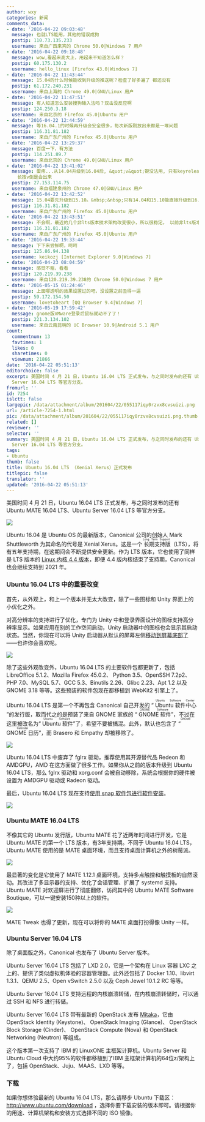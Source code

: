 ```yaml
---
author: wxy
categories: 新闻
comments_data:
- date: '2016-04-22 09:03:48'
  message: 也就LTS能用，其他的错误成狗
  postip: 110.73.135.233
  username: 来自广西来宾的 Chrome 50.0|Windows 7 用户
- date: '2016-04-22 09:18:48'
  message: wow,看起来高大上，用起来不知道怎么样？
  postip: 60.175.130.2
  username: hello_linux [Firefox 43.0|Windows 7]
- date: '2016-04-22 11:43:44'
  message: 15.04的什么时候能收到升级的推送呢？检查了好多遍了 都还没有
  postip: 61.172.240.231
  username: 来自上海的 Chrome 49.0|GNU/Linux 用户
- date: '2016-04-22 11:47:51'
  message: 有人知道怎么安装搜狗输入法吗？双击没反应啊
  postip: 124.250.3.18
  username: 来自北京的 Firefox 45.0|Ubuntu 用户
- date: '2016-04-22 12:44:59'
  message: 等16.04.1的时候再升级会安全很多，每次新版刚放出来都是一堆问题
  postip: 116.31.81.182
  username: 来自广东广州的 Firefox 45.0|Ubuntu 用户
- date: '2016-04-22 13:29:37'
  message: 百度一下，有方法
  postip: 114.251.89.7
  username: 来自北京的 Chrome 49.0|GNU/Linux 用户
- date: '2016-04-22 13:41:02'
  message: 蛋疼...从14.04升级到16.04后, &quot;v&quot;键没法用, 只有keyrelease 没有keypress event.
    长按v倒是会出来
  postip: 27.153.114.75
  username: 来自福建泉州的 Chrome 47.0|GNU/Linux 用户
- date: '2016-04-22 13:42:52'
  message: 15.04要先升级到15.10。&nbsp;&nbsp;只有14.04和15.10能直接升级到16.04。 而且14.04要等到16.04.1的时候才会收到升级提醒。
  postip: 116.31.81.182
  username: 来自广东广州的 Firefox 45.0|Ubuntu 用户
- date: '2016-04-22 13:43:51'
  message: 不会啊，最近的几个非lts版本技术架构改变很小，所以很稳定。 以前非lts版本变化太大，所以各种问题。
  postip: 116.31.81.182
  username: 来自广东广州的 Firefox 45.0|Ubuntu 用户
- date: '2016-04-22 19:33:44'
  message: 下下来尝鲜啊，呵呵
  postip: 125.86.94.138
  username: keikozj [Internet Explorer 9.0|Windows 7]
- date: '2016-04-23 08:04:59'
  message: 感觉不粗，看看
  postip: 120.219.39.238
  username: 来自120.219.39.238的 Chrome 50.0|Windows 7 用户
- date: '2016-05-15 01:24:46'
  message: 上面哪透明的效果设置过的吧，没设置之前丑得一逼
  postip: 59.172.154.50
  username: lovetoheart [QQ Browser 9.4|Windows 7]
- date: '2016-05-19 17:59:42'
  message: gnome版VMware登录后鼠标就动不了了！
  postip: 221.3.134.102
  username: 来自云南昆明的 UC Browser 10.9|Android 5.1 用户
count:
  commentnum: 13
  favtimes: 1
  likes: 0
  sharetimes: 0
  viewnum: 21866
date: '2016-04-22 05:51:13'
editorchoice: false
excerpt: 美国时间 4 月 21 日，Ubuntu 16.04 LTS 正式发布，与之同时发布的还有 Ubuntu MATE 16.04 LTS、Ubuntu
  Server 16.04 LTS 等官方分支。
fromurl: ''
id: 7254
islctt: false
largepic: /data/attachment/album/201604/22/055117iqy0rzvx8cvsuizi.png
url: /article-7254-1.html
pic: /data/attachment/album/201604/22/055117iqy0rzvx8cvsuizi.png.thumb.jpg
related: []
reviewer: ''
selector: ''
summary: 美国时间 4 月 21 日，Ubuntu 16.04 LTS 正式发布，与之同时发布的还有 Ubuntu MATE 16.04 LTS、Ubuntu
  Server 16.04 LTS 等官方分支。
tags:
- Ubuntu
thumb: false
title: Ubuntu 16.04 LTS （Xenial Xerus）正式发布
titlepic: false
translator: ''
updated: '2016-04-22 05:51:13'
---
```


美国时间 4 月 21 日，Ubuntu 16.04 LTS 正式发布，与之同时发布的还有 Ubuntu MATE 16.04 LTS、Ubuntu Server 16.04 LTS 等官方分支。


![](/data/attachment/album/201604/22/055117iqy0rzvx8cvsuizi.png)


Ubuntu 16.04 是 Ubuntu OS 的最新版本，Canonical 公司的创始人 Mark Shuttleworth 为其命名的代号是 Xenial Xerus。这是一个<ruby> 长期支持版 <rp>  （ </rp> <rt>  Long Term Support </rt> <rp>  ） </rp></ruby>（LTS），将有五年支持期，在这期间会不断提供安全更新。作为 LTS 版本，它也使用了同样是 LTS 版本的 [Linux 内核 4.4 版本](/article-6875-1.html)，即便 4.4 版内核结束了支持期，Canonical 也会继续支持到 2021 年。


### Ubuntu 16.04 LTS 中的重要改变


首先，从外观上，和上一个版本并无太大改变，除了一些图标和 Unity 界面上的小优化之外。


对高分辨率的支持进行了优化，专门为 Unity 中和登录界面设计的图标支持高分辨率显示。如果应用在别的工作空间启动，Unity 启动器中的图标也会显示其启动状态。当然，你现在可以将 Unity 启动器从默认的屏幕左侧[移动到屏幕底部了](/article-7127-1.html)——也许你会喜欢呢。


![](/data/attachment/album/201603/20/191744i3ppvg188e36qb8g.jpg)


除了这些外观改变外，Ubuntu 16.04 LTS 的主要软件包都更新了，包括 LibreOffice 5.1.2、Mozilla Firefox 45.0.2、 Python 3.5、OpenSSH 7.2p2、PHP 7.0、MySQL 5.7、GCC 5.3、Binutils 2.26、Glibc 2.23、Apt 1.2 以及 GNOME 3.18 等等。这些预装的软件包现在都移植到 WebKit2 引擎上了。


Ubuntu 16.04 LTS 是第一个不再包含 Canonical 自己开发的 “<ruby> Ubuntu 软件中心 <rp>  （ </rp> <rt>  Ubuntu Software Center </rt> <rp>  ） </rp></ruby>”的发行版，取而代之的是预装了来自 GNOME 家族的 “<ruby> GNOME 软件 <rp>  （ </rp> <rt>  GNOME Software </rt> <rp>  ） </rp></ruby>”，不过在这里被改名为“<ruby> Ubuntu 软件 <rp>  （ </rp> <rt>  Ubuntu Software </rt> <rp>  ） </rp></ruby>”了，希望不要被搞混。此外，默认也包含了 “<ruby> GNOME 日历 <rp>  （ </rp> <rt>  GNOME Calendar </rt> <rp>  ） </rp></ruby>”，而 Brasero 和 Empathy 却被移除了。


![](/data/attachment/album/201604/22/055118va9kzskdazfvaau8.png)


Ubuntu 16.04 LTS 中废弃了 fglrx 驱动，推荐使用其开源替代品 Redeon 和 AMDGPU，AMD 在这方面做了很多工作。如果你从之前的版本升级到 Ubuntu 16.04 LTS，那么 fglrx 驱动和 xorg.conf 会被自动移除，系统会根据你的硬件被设置为 AMDGPU 驱动或 Radeon 驱动。


最后，Ubuntu 16.04 LTS 现在支持[使用 snap 软件包进行软件安装](/article-7220-1.html)。


![](/data/attachment/album/201604/22/055119la8aggpjag8ozoyi.jpg)


### Ubuntu MATE 16.04 LTS


不像其它的 Ubuntu 发行版，Ubuntu MATE 花了近两年时间进行开发，它是 Ubuntu MATE 的第一个 LTS 版本，有3年支持期。不同于 Ubuntu 16.04 LTS，Ubuntu MATE 使用的是 MATE 桌面环境，而且支持桌面计算机之外的树莓派。


![](/data/attachment/album/201604/22/055120hpjlqfc51ijnrzyn.jpg)


最显著的变化是它使用了 MATE 1.12.1 桌面环境，支持多点触控和触摸板的自然滚动。其改进了多显示器的支持、优化了会话管理、扩展了 systemd 支持。Ubuntu MATE 对欢迎屏进行了彻底翻修，访问其中的 Ubuntu MATE Software Boutique，可以一键安装150种以上的软件。


![](/data/attachment/album/201604/22/055121xqgkdgukbuxn2unn.jpg)


MATE Tweak 也得了更新，现在可以将你的 MATE 桌面打扮得像 Unity 一样。


### Ubuntu Server 16.04 LTS


除了桌面版之外，Canonical 也发布了 Ubuntu Server 版本。


Ubuntu Server 16.04 LTS 包括了 LXD 2.0，它是一个架构在 Linux 容器 LXC 之上的、提供了类似虚拟机体验的容器管理器。此外还包括了 Docker 1.10、libvirt 1.3.1、QEMU 2.5、Open vSwitch 2.5.0 以及 Ceph Jewel 10.1.2 RC 等等。


Ubuntu Server 16.04 LTS 支持远程的内核崩溃转储，在内核崩溃转储时，可以通过 SSH 和 NFS 进行转储。


Ubuntu Server 16.04 LTS 带有最新的 OpenStack 发布 [Mitaka](http://releases.openstack.org/mitaka/)，它由 OpenStack Identity (Keystone)、 OpenStack Imaging (Glance)、 OpenStack Block Storage (Cinder)、 OpenStack Compute (Nova) 和 OpenStack Networking (Neutron) 等组成。


这个版本第一次支持了 IBM 的 LinuxONE 主框架计算机。Ubuntu Server 和 Ubuntu Cloud 中大约95%的软件都移植到了IBM 主框架计算机的64位z/架构上了，包括 OpenStack、Juju、MAAS、LXD 等等。


### 下载


如果你想体验最新的 Ubuntu 16.04 LTS，那么请移步 Ubuntu 下载区：<http://www.ubuntu.com/download> ，选择你要下载安装的版本即可。请根据你的用途、计算机架构和安装方式选择不同的 ISO 镜像。
